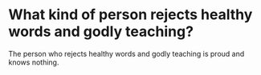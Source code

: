 # What kind of person rejects healthy words and godly teaching?

The person who rejects healthy words and godly teaching is proud and knows nothing.
